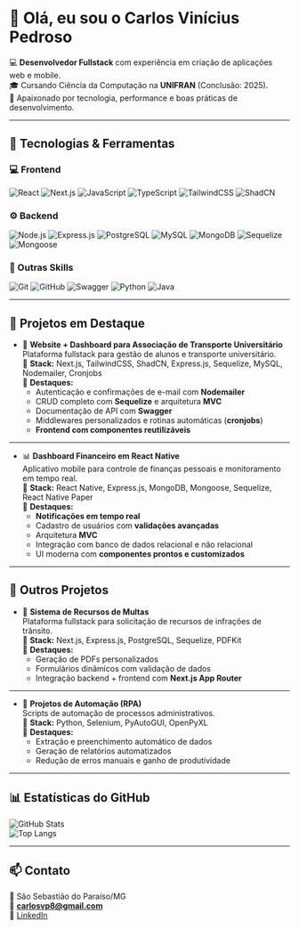 # 👋 Olá, eu sou o Carlos Vinícius Pedroso  

💻 **Desenvolvedor Fullstack** com experiência em criação de aplicações web e mobile.  
🎓 Cursando Ciência da Computação na **UNIFRAN** (Conclusão: 2025).  
🚀 Apaixonado por tecnologia, performance e boas práticas de desenvolvimento.  

---

## 🚀 Tecnologias & Ferramentas

### 💻 Frontend
![React](https://img.shields.io/badge/-React-61DAFB?style=flat&logo=react&logoColor=000)
![Next.js](https://img.shields.io/badge/-Next.js-000000?style=flat&logo=nextdotjs&logoColor=fff)
![JavaScript](https://img.shields.io/badge/-JavaScript-F7DF1E?style=flat&logo=javascript&logoColor=000)
![TypeScript](https://img.shields.io/badge/-TypeScript-3178C6?style=flat&logo=typescript&logoColor=fff)
![TailwindCSS](https://img.shields.io/badge/-TailwindCSS-38B2AC?style=flat&logo=tailwind-css&logoColor=fff)
![ShadCN](https://img.shields.io/badge/-ShadCN-000000?style=flat)

### ⚙️ Backend
![Node.js](https://img.shields.io/badge/-Node.js-339933?style=flat&logo=node.js&logoColor=fff)
![Express.js](https://img.shields.io/badge/-Express.js-000000?style=flat&logo=express&logoColor=fff)
![PostgreSQL](https://img.shields.io/badge/-PostgreSQL-336791?style=flat&logo=postgresql&logoColor=fff)
![MySQL](https://img.shields.io/badge/-MySQL-4479A1?style=flat&logo=mysql&logoColor=fff)
![MongoDB](https://img.shields.io/badge/-MongoDB-47A248?style=flat&logo=mongodb&logoColor=fff)
![Sequelize](https://img.shields.io/badge/-Sequelize-52B0E7?style=flat&logo=sequelize&logoColor=fff)
![Mongoose](https://img.shields.io/badge/-Mongoose-880000?style=flat)

### 🔧 Outras Skills
![Git](https://img.shields.io/badge/-Git-F05032?style=flat&logo=git&logoColor=fff)
![GitHub](https://img.shields.io/badge/-GitHub-181717?style=flat&logo=github&logoColor=fff)
![Swagger](https://img.shields.io/badge/-Swagger-85EA2D?style=flat&logo=swagger&logoColor=000)
![Python](https://img.shields.io/badge/-Python-3776AB?style=flat&logo=python&logoColor=fff)
![Java](https://img.shields.io/badge/-Java-007396?style=flat&logo=java&logoColor=fff)

---

## 📌 Projetos em Destaque

- 🚌 **Website + Dashboard para Associação de Transporte Universitário**  
  Plataforma fullstack para gestão de alunos e transporte universitário.  
  🔧 **Stack:** Next.js, TailwindCSS, ShadCN, Express.js, Sequelize, MySQL, Nodemailer, Cronjobs  
  📌 **Destaques:**  
   - Autenticação e confirmações de e-mail com **Nodemailer**  
   - CRUD completo com **Sequelize** e arquitetura **MVC**  
   - Documentação de API com **Swagger**  
   - Middlewares personalizados e rotinas automáticas (**cronjobs**)  
   - **Frontend com componentes reutilizáveis**  

---

- 📊 **Dashboard Financeiro em React Native**  
  Aplicativo mobile para controle de finanças pessoais e monitoramento em tempo real.  
  🔧 **Stack:** React Native, Express.js, MongoDB, Mongoose, Sequelize, React Native Paper  
  📌 **Destaques:**  
   - **Notificações em tempo real**  
   - Cadastro de usuários com **validações avançadas**  
   - Arquitetura **MVC**  
   - Integração com banco de dados relacional e não relacional  
   - UI moderna com **componentes prontos e customizados**  

---

## 📂 Outros Projetos

- 🚗 **Sistema de Recursos de Multas**  
  Plataforma fullstack para solicitação de recursos de infrações de trânsito.  
  🔧 **Stack:** Next.js, Express.js, PostgreSQL, Sequelize, PDFKit  
  📌 **Destaques:**  
   - Geração de PDFs personalizados  
   - Formulários dinâmicos com validação de dados  
   - Integração backend + frontend com **Next.js App Router**  

---

- 🤖 **Projetos de Automação (RPA)**  
  Scripts de automação de processos administrativos.  
  🔧 **Stack:** Python, Selenium, PyAutoGUI, OpenPyXL  
  📌 **Destaques:**  
   - Extração e preenchimento automático de dados  
   - Geração de relatórios automatizados  
   - Redução de erros manuais e ganho de produtividade  

---

## 📊 Estatísticas do GitHub

![GitHub Stats](https://github-readme-stats.vercel.app/api?username=Carlos-vpedroso&show_icons=true&theme=tokyonight)  
![Top Langs](https://github-readme-stats.vercel.app/api/top-langs/?username=Carlos-vpedroso&layout=compact&theme=tokyonight)

---

## 📫 Contato

📍 São Sebastião do Paraíso/MG  
📧 **carlosvp8@gmail.com**  
💼 [LinkedIn](https://www.linkedin.com/in/seu-linkedin)  
